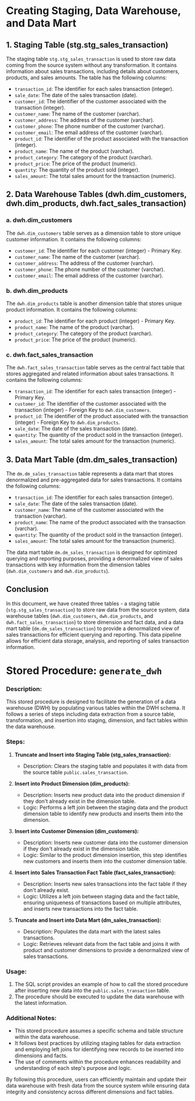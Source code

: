 # Creating Staging, Data Warehouse, and Data Mart

## 1. Staging Table (stg.stg_sales_transaction)

The staging table `stg.stg_sales_transaction` is used to store raw data coming from the source system without any transformation. It contains information about sales transactions, including details about customers, products, and sales amounts. The table has the following columns:

- `transaction_id`: The identifier for each sales transaction (integer).
- `sale_date`: The date of the sales transaction (date).
- `customer_id`: The identifier of the customer associated with the transaction (integer).
- `customer_name`: The name of the customer (varchar).
- `customer_address`: The address of the customer (varchar).
- `customer_phone`: The phone number of the customer (varchar).
- `customer_email`: The email address of the customer (varchar).
- `product_id`: The identifier of the product associated with the transaction (integer).
- `product_name`: The name of the product (varchar).
- `product_category`: The category of the product (varchar).
- `product_price`: The price of the product (numeric).
- `quantity`: The quantity of the product sold (integer).
- `sales_amount`: The total sales amount for the transaction (numeric).

## 2. Data Warehouse Tables (dwh.dim_customers, dwh.dim_products, dwh.fact_sales_transaction)

### a. dwh.dim_customers

The `dwh.dim_customers` table serves as a dimension table to store unique customer information. It contains the following columns:

- `customer_id`: The identifier for each customer (integer) - Primary Key.
- `customer_name`: The name of the customer (varchar).
- `customer_address`: The address of the customer (varchar).
- `customer_phone`: The phone number of the customer (varchar).
- `customer_email`: The email address of the customer (varchar).

### b. dwh.dim_products

The `dwh.dim_products` table is another dimension table that stores unique product information. It contains the following columns:

- `product_id`: The identifier for each product (integer) - Primary Key.
- `product_name`: The name of the product (varchar).
- `product_category`: The category of the product (varchar).
- `product_price`: The price of the product (numeric).

### c. dwh.fact_sales_transaction

The `dwh.fact_sales_transaction` table serves as the central fact table that stores aggregated and related information about sales transactions. It contains the following columns:

- `transaction_id`: The identifier for each sales transaction (integer) - Primary Key.
- `customer_id`: The identifier of the customer associated with the transaction (integer) - Foreign Key to `dwh.dim_customers`.
- `product_id`: The identifier of the product associated with the transaction (integer) - Foreign Key to `dwh.dim_products`.
- `sale_date`: The date of the sales transaction (date).
- `quantity`: The quantity of the product sold in the transaction (integer).
- `sales_amount`: The total sales amount for the transaction (numeric).

## 3. Data Mart Table (dm.dm_sales_transaction)

The `dm.dm_sales_transaction` table represents a data mart that stores denormalized and pre-aggregated data for sales transactions. It contains the following columns:

- `transaction_id`: The identifier for each sales transaction (integer).
- `sale_date`: The date of the sales transaction (date).
- `customer_name`: The name of the customer associated with the transaction (varchar).
- `product_name`: The name of the product associated with the transaction (varchar).
- `quantity`: The quantity of the product sold in the transaction (integer).
- `sales_amount`: The total sales amount for the transaction (numeric).

The data mart table `dm.dm_sales_transaction` is designed for optimized querying and reporting purposes, providing a denormalized view of sales transactions with key information from the dimension tables (`dwh.dim_customers` and `dwh.dim_products`).

## Conclusion

In this document, we have created three tables - a staging table (`stg.stg_sales_transaction`) to store raw data from the source system, data warehouse tables (`dwh.dim_customers`, `dwh.dim_products`, and `dwh.fact_sales_transaction`) to store dimension and fact data, and a data mart table (`dm.dm_sales_transaction`) to provide a denormalized view of sales transactions for efficient querying and reporting. This data pipeline allows for efficient data storage, analysis, and reporting of sales transaction information.



# Stored Procedure: `generate_dwh`

### Description:
This stored procedure is designed to facilitate the generation of a data warehouse (DWH) by populating various tables within the DWH schema. It follows a series of steps including data extraction from a source table, transformation, and insertion into staging, dimension, and fact tables within the data warehouse.

### Steps:

1. **Truncate and Insert into Staging Table (stg_sales_transaction):**
   - Description: Clears the staging table and populates it with data from the source table `public.sales_transaction`.

2. **Insert into Product Dimension (dim_products):**
   - Description: Inserts new product data into the product dimension if they don't already exist in the dimension table.
   - Logic: Performs a left join between the staging data and the product dimension table to identify new products and inserts them into the dimension.

3. **Insert into Customer Dimension (dim_customers):**
   - Description: Inserts new customer data into the customer dimension if they don't already exist in the dimension table.
   - Logic: Similar to the product dimension insertion, this step identifies new customers and inserts them into the customer dimension table.

4. **Insert into Sales Transaction Fact Table (fact_sales_transaction):**
   - Description: Inserts new sales transactions into the fact table if they don't already exist.
   - Logic: Utilizes a left join between staging data and the fact table, ensuring uniqueness of transactions based on multiple attributes, and inserts new transactions into the fact table.

5. **Truncate and Insert into Data Mart (dm_sales_transaction):**
   - Description: Populates the data mart with the latest sales transactions.
   - Logic: Retrieves relevant data from the fact table and joins it with product and customer dimensions to provide a denormalized view of sales transactions.

### Usage:
1. The SQL script provides an example of how to call the stored procedure after inserting new data into the `public.sales_transaction` table.
2. The procedure should be executed to update the data warehouse with the latest information.

### Additional Notes:
- This stored procedure assumes a specific schema and table structure within the data warehouse.
- It follows best practices by utilizing staging tables for data extraction and employing left joins for identifying new records to be inserted into dimensions and facts.
- The use of comments within the procedure enhances readability and understanding of each step's purpose and logic.

By following this procedure, users can efficiently maintain and update their data warehouse with fresh data from the source system while ensuring data integrity and consistency across different dimensions and fact tables.
